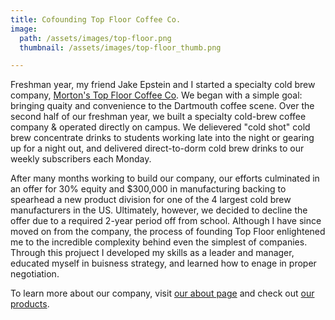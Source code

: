 ```yaml
---
title: Cofounding Top Floor Coffee Co.
image:
  path: /assets/images/top-floor.png
  thumbnail: /assets/images/top-floor_thumb.png

---
```

Freshman year, my friend Jake Epstein and I started a specialty cold brew company, [Morton's Top Floor Coffee Co](https://topfloorcoffee.com). We began with a simple goal: bringing quaity and convenience to the Dartmouth coffee scene. Over the second half of our freshman year, we built a specialty cold-brew coffee company & operated directly on campus. We delievered "cold shot" cold brew concentrate drinks to students working late into the night or gearing up for a night out, and delivered direct-to-dorm cold brew drinks to our weekly subscribers each Monday.

After many months working to build our company, our efforts culminated in an offer for 30% equity and $300,000 in manufacturing backing to spearhead a new product division for one of the 4 largest cold brew manufacturers in the US. Ultimately, however, we decided to decline the offer due to a required 2-year period off from school. Although I have since moved on from the company, the process of founding Top Floor enlightened me to the incredible complexity behind even the simplest of companies. Through this projuect I developed my skills as a leader and manager, educated myself in buisness strategy, and learned how to enage in proper negotiation.

To learn more about our company, visit [our about page](https://topfloorcoffee.com/our-story) and check out [our products](https://topfloorcoffee.com/products).

